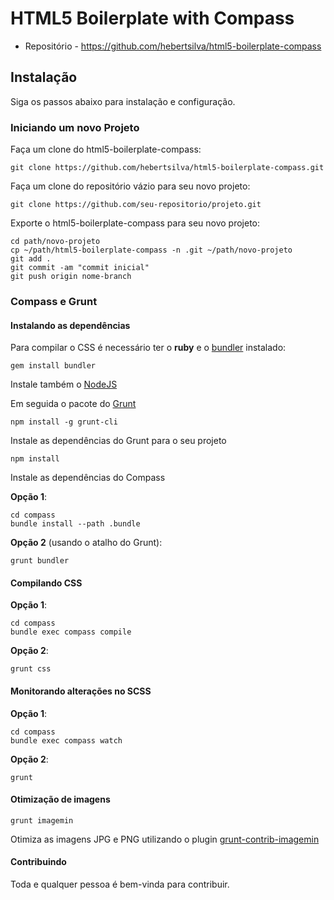 # HTML5 Boilerplate with Compass

* Repositório - https://github.com/hebertsilva/html5-boilerplate-compass

## Instalação

Siga os passos abaixo para instalação e configuração.

### Iniciando um novo Projeto


Faça um clone do html5-boilerplate-compass:

```shell
git clone https://github.com/hebertsilva/html5-boilerplate-compass.git
```

Faça um clone do repositório vázio para seu novo projeto:

```shell
git clone https://github.com/seu-repositorio/projeto.git
```

Exporte o html5-boilerplate-compass para seu novo projeto:

```shell
cd path/novo-projeto
cp ~/path/html5-boilerplate-compass -n .git ~/path/novo-projeto
git add .
git commit -am "commit inicial"
git push origin nome-branch
```

### Compass e Grunt

#### Instalando as dependências

Para compilar o CSS é necessário ter o **ruby** e o [bundler](http://www.bundler.io/) instalado:

```shell
gem install bundler
```

Instale também o [NodeJS](http://nodejs.org/)

Em seguida o pacote do [Grunt](http://gruntjs.com/getting-started)

```shell
npm install -g grunt-cli
```

Instale as dependências do Grunt para o seu projeto

```shell
npm install
```

Instale as dependências do Compass

**Opção 1**:

```
cd compass
bundle install --path .bundle
```

**Opção 2** (usando o atalho do Grunt):

```shell
grunt bundler
```

#### Compilando CSS

**Opção 1**:

```shell
cd compass
bundle exec compass compile
```

**Opção 2**:

```shell
grunt css
```

#### Monitorando alterações no SCSS

**Opção 1**:

```shell
cd compass
bundle exec compass watch
```

**Opção 2**:

```shell
grunt
```

#### Otimização de imagens

```shell
grunt imagemin
```

Otimiza as imagens JPG e PNG utilizando o plugin [grunt-contrib-imagemin](https://github.com/gruntjs/grunt-contrib-imagemin)


#### Contribuindo 

Toda e qualquer pessoa é bem-vinda para contribuir.
